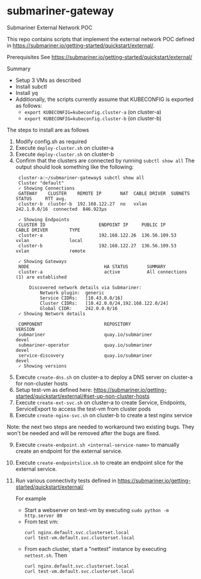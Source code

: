 # submariner-gateway
Submariner External Network POC

This repo contains scripts that implement the external network POC defined in https://submariner.io/getting-started/quickstart/external/.

Prerequisites
See https://submariner.io/getting-started/quickstart/external/

Summary
- Setup 3 VMs as described
- Install subctl
- Install yq
- Additionally, the scripts currently assume that KUBECONFIG is exported as follows:
  - `export KUBECONFIG=kubeconfig.cluster-a` (on cluster-a)
  - `export KUBECONFIG=kubeconfig.cluster-b` (on cluster-b)
    
The steps to install are as follows
1. Modify config.sh as required
2. Execute `deploy-cluster.sh` on cluster-a
3. Execute `deploy-cluster.sh` on cluster-b
4. Confirm that the clusters are connected by running `subctl show all`
   The output should look something like the following:
   ```
    cluster-a:~/submariner-gateway$ subctl show all
    Cluster "default"
    ✓ Showing Connections
    GATEWAY    CLUSTER    REMOTE IP       NAT  CABLE DRIVER  SUBNETS       STATUS     RTT avg.    
    cluster-b  cluster-b  192.168.122.27  no   vxlan         242.1.0.0/16  connected  846.923µs
    
    ✓ Showing Endpoints
    CLUSTER ID                    ENDPOINT IP     PUBLIC IP       CABLE DRIVER        TYPE            
    cluster-a                     192.168.122.26  136.56.109.53   vxlan               local           
    cluster-b                     192.168.122.27  136.56.109.53   vxlan               remote
    
    ✓ Showing Gateways
    NODE                            HA STATUS       SUMMARY                         
    cluster-a                       active          All connections (1) are established
    
        Discovered network details via Submariner:
            Network plugin:  generic
            Service CIDRs:   [10.43.0.0/16]
            Cluster CIDRs:   [10.42.0.0/24,192.168.122.0/24]
            Global CIDR:     242.0.0.0/16
    ✓ Showing Network details
    
    COMPONENT                       REPOSITORY                                            VERSION         
    submariner                      quay.io/submariner                                    devel           
    submariner-operator             quay.io/submariner                                    devel           
    service-discovery               quay.io/submariner                                    devel           
    ✓ Showing versions

   ```
5. Execute `create-dns.sh` on cluster-a to deploy a DNS server on cluster-a for non-cluster hosts
6. Setup test-vm as defined here: https://submariner.io/getting-started/quickstart/external/#set-up-non-cluster-hosts
7. Execute `create-ext-svc.sh` on cluster-a to create Service, Endpoints, ServiceExport to access the test-vm from cluster pods
8. Execute `create-nginx-svc.sh` on cluster-b to create a test nginx service
   
Note: the next two steps are needed to workaround two existing bugs.  They won't be needed and will be 
removed after the bugs are fixed.

9. Execute `create-endpoint.sh <internal-service-name>` to manually create an endpoint for the external service.

10. Execute `create-endpointslice.sh` to create an endpoint slice for the external service.

11. Run various connectivity tests defined in https://submariner.io/getting-started/quickstart/external/
    
    For example

    - Start a webserver on test-vm by executing `sudo python -m http.server 80`
    - From test vm:
      ```
      curl nginx.default.svc.clusterset.local
      curl test-vm.default.svc.clusterset.local
      ```
    - From each cluster, start a "nettest" instance by executing `nettest.sh`.  Then
      ```
      curl nginx.default.svc.clusterset.local
      curl test-vm.default.svc.clusterset.local
      ```
            

